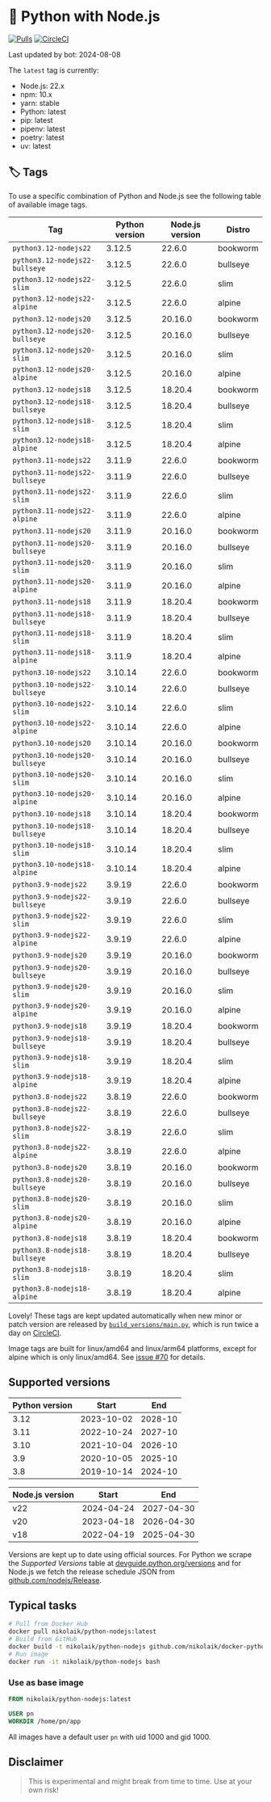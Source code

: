 # 🐳 Python with Node.js

[![Pulls](https://img.shields.io/docker/pulls/nikolaik/python-nodejs.svg?style=flat-square)](https://hub.docker.com/r/nikolaik/python-nodejs/)
[![CircleCI](https://img.shields.io/circleci/project/github/nikolaik/docker-python-nodejs.svg?style=flat-square)](https://circleci.com/gh/nikolaik/docker-python-nodejs)

Last updated by bot: 2024-08-08

The `latest` tag is currently:

- Node.js: 22.x
- npm: 10.x
- yarn: stable
- Python: latest
- pip: latest
- pipenv: latest
- poetry: latest
- uv: latest

## 🏷 Tags

To use a specific combination of Python and Node.js see the following table of available image tags.

<!-- TAGS_START -->

Tag | Python version | Node.js version | Distro
--- | --- | --- | ---
`python3.12-nodejs22` | 3.12.5 | 22.6.0 | bookworm
`python3.12-nodejs22-bullseye` | 3.12.5 | 22.6.0 | bullseye
`python3.12-nodejs22-slim` | 3.12.5 | 22.6.0 | slim
`python3.12-nodejs22-alpine` | 3.12.5 | 22.6.0 | alpine
`python3.12-nodejs20` | 3.12.5 | 20.16.0 | bookworm
`python3.12-nodejs20-bullseye` | 3.12.5 | 20.16.0 | bullseye
`python3.12-nodejs20-slim` | 3.12.5 | 20.16.0 | slim
`python3.12-nodejs20-alpine` | 3.12.5 | 20.16.0 | alpine
`python3.12-nodejs18` | 3.12.5 | 18.20.4 | bookworm
`python3.12-nodejs18-bullseye` | 3.12.5 | 18.20.4 | bullseye
`python3.12-nodejs18-slim` | 3.12.5 | 18.20.4 | slim
`python3.12-nodejs18-alpine` | 3.12.5 | 18.20.4 | alpine
`python3.11-nodejs22` | 3.11.9 | 22.6.0 | bookworm
`python3.11-nodejs22-bullseye` | 3.11.9 | 22.6.0 | bullseye
`python3.11-nodejs22-slim` | 3.11.9 | 22.6.0 | slim
`python3.11-nodejs22-alpine` | 3.11.9 | 22.6.0 | alpine
`python3.11-nodejs20` | 3.11.9 | 20.16.0 | bookworm
`python3.11-nodejs20-bullseye` | 3.11.9 | 20.16.0 | bullseye
`python3.11-nodejs20-slim` | 3.11.9 | 20.16.0 | slim
`python3.11-nodejs20-alpine` | 3.11.9 | 20.16.0 | alpine
`python3.11-nodejs18` | 3.11.9 | 18.20.4 | bookworm
`python3.11-nodejs18-bullseye` | 3.11.9 | 18.20.4 | bullseye
`python3.11-nodejs18-slim` | 3.11.9 | 18.20.4 | slim
`python3.11-nodejs18-alpine` | 3.11.9 | 18.20.4 | alpine
`python3.10-nodejs22` | 3.10.14 | 22.6.0 | bookworm
`python3.10-nodejs22-bullseye` | 3.10.14 | 22.6.0 | bullseye
`python3.10-nodejs22-slim` | 3.10.14 | 22.6.0 | slim
`python3.10-nodejs22-alpine` | 3.10.14 | 22.6.0 | alpine
`python3.10-nodejs20` | 3.10.14 | 20.16.0 | bookworm
`python3.10-nodejs20-bullseye` | 3.10.14 | 20.16.0 | bullseye
`python3.10-nodejs20-slim` | 3.10.14 | 20.16.0 | slim
`python3.10-nodejs20-alpine` | 3.10.14 | 20.16.0 | alpine
`python3.10-nodejs18` | 3.10.14 | 18.20.4 | bookworm
`python3.10-nodejs18-bullseye` | 3.10.14 | 18.20.4 | bullseye
`python3.10-nodejs18-slim` | 3.10.14 | 18.20.4 | slim
`python3.10-nodejs18-alpine` | 3.10.14 | 18.20.4 | alpine
`python3.9-nodejs22` | 3.9.19 | 22.6.0 | bookworm
`python3.9-nodejs22-bullseye` | 3.9.19 | 22.6.0 | bullseye
`python3.9-nodejs22-slim` | 3.9.19 | 22.6.0 | slim
`python3.9-nodejs22-alpine` | 3.9.19 | 22.6.0 | alpine
`python3.9-nodejs20` | 3.9.19 | 20.16.0 | bookworm
`python3.9-nodejs20-bullseye` | 3.9.19 | 20.16.0 | bullseye
`python3.9-nodejs20-slim` | 3.9.19 | 20.16.0 | slim
`python3.9-nodejs20-alpine` | 3.9.19 | 20.16.0 | alpine
`python3.9-nodejs18` | 3.9.19 | 18.20.4 | bookworm
`python3.9-nodejs18-bullseye` | 3.9.19 | 18.20.4 | bullseye
`python3.9-nodejs18-slim` | 3.9.19 | 18.20.4 | slim
`python3.9-nodejs18-alpine` | 3.9.19 | 18.20.4 | alpine
`python3.8-nodejs22` | 3.8.19 | 22.6.0 | bookworm
`python3.8-nodejs22-bullseye` | 3.8.19 | 22.6.0 | bullseye
`python3.8-nodejs22-slim` | 3.8.19 | 22.6.0 | slim
`python3.8-nodejs22-alpine` | 3.8.19 | 22.6.0 | alpine
`python3.8-nodejs20` | 3.8.19 | 20.16.0 | bookworm
`python3.8-nodejs20-bullseye` | 3.8.19 | 20.16.0 | bullseye
`python3.8-nodejs20-slim` | 3.8.19 | 20.16.0 | slim
`python3.8-nodejs20-alpine` | 3.8.19 | 20.16.0 | alpine
`python3.8-nodejs18` | 3.8.19 | 18.20.4 | bookworm
`python3.8-nodejs18-bullseye` | 3.8.19 | 18.20.4 | bullseye
`python3.8-nodejs18-slim` | 3.8.19 | 18.20.4 | slim
`python3.8-nodejs18-alpine` | 3.8.19 | 18.20.4 | alpine

<!-- TAGS_END -->

Lovely! These tags are kept updated automatically when new minor or patch version are released by [`build_versions/main.py`](./build_versions/main.py), which is run twice a day on [CircleCI](https://circleci.com/gh/nikolaik/docker-python-nodejs).

Image tags are built for linux/amd64 and linux/arm64 platforms, except for alpine which is only linux/amd64. See [issue #70](https://github.com/nikolaik/docker-python-nodejs/issues/70) for details.

## Supported versions

<!-- SUPPORTED_VERSIONS_START -->

Python version | Start | End
--- | --- | ---
3.12 | 2023-10-02 | 2028-10
3.11 | 2022-10-24 | 2027-10
3.10 | 2021-10-04 | 2026-10
3.9 | 2020-10-05 | 2025-10
3.8 | 2019-10-14 | 2024-10

Node.js version | Start | End
--- | --- | ---
v22 | 2024-04-24 | 2027-04-30
v20 | 2023-04-18 | 2026-04-30
v18 | 2022-04-19 | 2025-04-30

<!-- SUPPORTED_VERSIONS_END -->

Versions are kept up to date using official sources. For Python we scrape the _Supported Versions_ table at [devguide.python.org/versions](https://devguide.python.org/versions/#supported-versions) and for Node.js we fetch the release schedule JSON from [github.com/nodejs/Release](https://github.com/nodejs/Release/blob/main/schedule.json).

## Typical tasks

```bash
# Pull from Docker Hub
docker pull nikolaik/python-nodejs:latest
# Build from GitHub
docker build -t nikolaik/python-nodejs github.com/nikolaik/docker-python-nodejs
# Run image
docker run -it nikolaik/python-nodejs bash
```

### Use as base image

```Dockerfile
FROM nikolaik/python-nodejs:latest

USER pn
WORKDIR /home/pn/app
```

All images have a default user `pn` with uid 1000 and gid 1000.

## Disclaimer

> This is experimental and might break from time to time. Use at your own risk!
